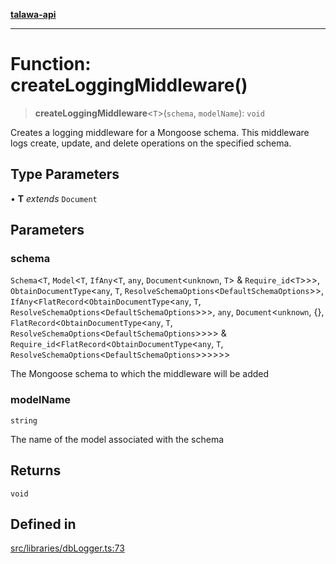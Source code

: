 [**talawa-api**](../../../README.md)

***

# Function: createLoggingMiddleware()

> **createLoggingMiddleware**\<`T`\>(`schema`, `modelName`): `void`

Creates a logging middleware for a Mongoose schema. This middleware logs
create, update, and delete operations on the specified schema.

## Type Parameters

• **T** *extends* `Document`

## Parameters

### schema

`Schema`\<`T`, `Model`\<`T`, `IfAny`\<`T`, `any`, `Document`\<`unknown`, `T`\> & `Require_id`\<`T`\>\>\>, `ObtainDocumentType`\<`any`, `T`, `ResolveSchemaOptions`\<`DefaultSchemaOptions`\>\>, `IfAny`\<`FlatRecord`\<`ObtainDocumentType`\<`any`, `T`, `ResolveSchemaOptions`\<`DefaultSchemaOptions`\>\>\>, `any`, `Document`\<`unknown`, \{\}, `FlatRecord`\<`ObtainDocumentType`\<`any`, `T`, `ResolveSchemaOptions`\<`DefaultSchemaOptions`\>\>\>\> & `Require_id`\<`FlatRecord`\<`ObtainDocumentType`\<`any`, `T`, `ResolveSchemaOptions`\<`DefaultSchemaOptions`\>\>\>\>\>\>

The Mongoose schema to which the middleware will be added

### modelName

`string`

The name of the model associated with the schema

## Returns

`void`

## Defined in

[src/libraries/dbLogger.ts:73](https://github.com/Suyash878/talawa-api/blob/095e6964ce2a06c1c30d1acf81b6162203f1db91/src/libraries/dbLogger.ts#L73)

